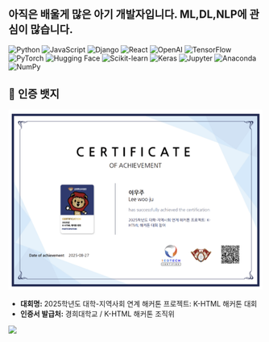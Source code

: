 ## 아직은 배울게 많은 아기 개발자입니다. ML,DL,NLP에 관심이 많습니다.

![Python](https://img.shields.io/badge/Python-3.13-blue?style=flat-square&logo=python)
![JavaScript](https://img.shields.io/badge/JavaScript-ES6-yellow?style=flat-square&logo=javascript)
![Django](https://img.shields.io/badge/Django-REST-green?style=flat-square&logo=django)
![React](https://img.shields.io/badge/React-Hooks-61DAFB?style=flat-square&logo=react)
![OpenAI](https://img.shields.io/badge/OpenAI-API-412991?style=flat-square&logo=openai&logoColor=white)
![TensorFlow](https://img.shields.io/badge/TensorFlow-2.x-FF6F00?style=flat-square&logo=tensorflow&logoColor=white)
![PyTorch](https://img.shields.io/badge/PyTorch-E34F26?style=flat-square&logo=pytorch&logoColor=white)
![Hugging Face](https://img.shields.io/badge/HuggingFace-FFD21F?style=flat-square&logo=huggingface&logoColor=black)
![Scikit-learn](https://img.shields.io/badge/Scikit--learn-F7931E?style=flat-square&logo=scikitlearn&logoColor=white)
![Keras](https://img.shields.io/badge/Keras-D00000?style=flat-square&logo=keras&logoColor=white)
![Jupyter](https://img.shields.io/badge/Jupyter-F37626?style=flat-square&logo=jupyter&logoColor=white)
![Anaconda](https://img.shields.io/badge/Anaconda-42B029?style=flat-square&logo=anaconda&logoColor=white)
![NumPy](https://img.shields.io/badge/NumPy-013243?style=flat-square&logo=numpy&logoColor=white)


## 🏅 인증 뱃지

![My Blockchain Certificate](https://github.com/devwoo41/devwoo41/blob/main/khtml_badge.png?raw=true)

-   **대회명:** 2025학년도 대학-지역사회 연계 해커톤 프로젝트: K-HTML 해커톤 대회
-   **인증서 발급처:** 경희대학교 / K-HTML 해커톤 조직위

<img src="https://github-readme-stats.vercel.app/api?username=devwoo41&show_icons=true&theme=tokyonight" />
<!--
**devwoo41/devwoo41** is a ✨ _special_ ✨ repository because its `README.md` (this file) appears on your GitHub profile.

Here are some ideas to get you started:

- 🔭 I’m currently working on ...
- 🌱 I’m currently learning ...
- 👯 I’m looking to collaborate on ...
- 🤔 I’m looking for help with ...
- 💬 Ask me about ...
- 📫 How to reach me: ...
- 😄 Pronouns: ...
- ⚡ Fun fact: ...
-->

